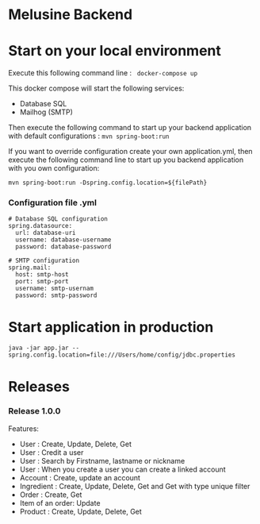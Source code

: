 # Melusine Backend
# Start on your local environment
Execute this following command line :
``` docker-compose up```

This docker compose will start the following services: 
- Database SQL
- Mailhog (SMTP)

Then execute the following command to start up your backend application with default configurations :
```mvn spring-boot:run```

If you want to override configuration create your own application.yml,
then execute the following command line to start up you backend application with you own configuration:

```mvn spring-boot:run -Dspring.config.location=${filePath}```

### Configuration file .yml
```
# Database SQL configuration
spring.datasource:
  url: database-uri
  username: database-username
  password: database-password

# SMTP configuration
spring.mail:
  host: smtp-host
  port: smtp-port
  username: smtp-usernam
  password: smtp-password
```

# Start application in production 

```java -jar app.jar --spring.config.location=file:///Users/home/config/jdbc.properties```

# Releases
### Release 1.0.0

Features:
- User : Create, Update, Delete, Get
- User : Credit a user
- User : Search by Firstname, lastname or nickname
- User : When you create a user you can create a linked account
- Account : Create, update an account
- Ingredient : Create, Update, Delete, Get and Get with type unique filter
- Order : Create, Get
- Item of an order: Update
- Product : Create, Update, Delete, Get